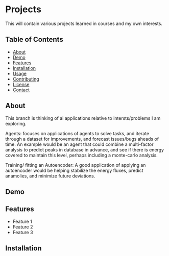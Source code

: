 # Projects

This will contain various projects learned in courses and my own interests. 

## Table of Contents

- [About](#about)
- [Demo](#demo)
- [Features](#features)
- [Installation](#installation)
- [Usage](#usage)
- [Contributing](#contributing)
- [License](#license)
- [Contact](#contact)

## About
This branch is thinking of ai applications relative to intersts/problems I am exploring.

Agents: focuses on applications of agents to solve tasks, and iterate through a dataset for improvements, and forecast issues/bugs aheads of time.
An example would be an agent that could combine a multi-factor analysis to predict peaks in database in advance, and see if there is energy covered to maintain this level, perhaps including a monte-carlo analysis.

Training/ fitting an Autoencoder: A good application of applying an autoencoder would be helping stabilize the energy fluxes, predict anamolies, and minimize future deviations. 
## Demo



## Features



- Feature 1
- Feature 2
- Feature 3

## Installation

